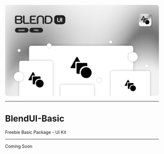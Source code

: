 ![1679961260282](image/README/1679961260282.png)

---



# BlendUI-Basic

Freebie Basic Package - UI Kit

---



Coming Soon
